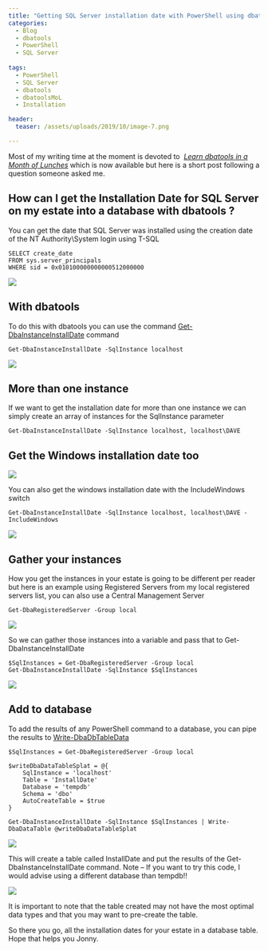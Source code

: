 ```yaml
---
title: "Getting SQL Server installation date with PowerShell using dbatools"
categories:
  - Blog
  - dbatools
  - PowerShell
  - SQL Server
  
tags:
  - PowerShell
  - SQL Server
  - dbatools
  - dbatoolsMoL
  - Installation

header:
  teaser: /assets/uploads/2019/10/image-7.png

---
```

Most of my writing time at the moment is devoted to  _[Learn dbatools in a Month of Lunches](https://dbatools.io/book)_ which is now available but here is a short post following a question someone asked me.

How can I get the Installation Date for SQL Server on my estate into a database with dbatools ?
-----------------------------------------------------------------------------------------------

You can get the date that SQL Server was installed using the creation date of the NT Authority\\System login using T-SQL

    SELECT create_date 
    FROM sys.server_principals 
    WHERE sid = 0x010100000000000512000000

![](https://blog.robsewell.com/assets/uploads/2019/10/image.png)

With dbatools
-------------

To do this with dbatools you can use the command [Get-DbaInstanceInstallDate](https://docs.dbatools.io/#Get-DbaInstanceInstallDate) command

    Get-DbaInstanceInstallDate -SqlInstance localhost 

![](https://blog.robsewell.com/assets/uploads/2019/10/image-1.png)

More than one instance
----------------------

If we want to get the installation date for more than one instance we can simply create an array of instances for the SqlInstance parameter

    Get-DbaInstanceInstallDate -SqlInstance localhost, localhost\DAVE

Get the Windows installation date too
-------------------------------------

![](https://blog.robsewell.com/assets/uploads/2019/10/image-2.png)

You can also get the windows installation date with the IncludeWindows switch

    Get-DbaInstanceInstallDate -SqlInstance localhost, localhost\DAVE -IncludeWindows 

![](https://blog.robsewell.com/assets/uploads/2019/10/image-3.png)

Gather your instances
---------------------

How you get the instances in your estate is going to be different per reader but here is an example using Registered Servers from my local registered servers list, you can also use a Central Management Server

    Get-DbaRegisteredServer -Group local 

![](https://blog.robsewell.com/assets/uploads/2019/10/image-4.png)

So we can gather those instances into a variable and pass that to Get-DbaInstanceInstallDate

    $SqlInstances = Get-DbaRegisteredServer -Group local 
    Get-DbaInstanceInstallDate -SqlInstance $SqlInstances 

![](https://blog.robsewell.com/assets/uploads/2019/10/image-5.png)

Add to database
---------------

To add the results of any PowerShell command to a database, you can pipe the results to [Write-DbaDbTableData](https://docs.dbatools.io/#Write-DbaDbTableData)

    $SqlInstances = Get-DbaRegisteredServer -Group local 
    
    $writeDbaDataTableSplat = @{
        SqlInstance = 'localhost'
        Table = 'InstallDate'
        Database = 'tempdb'
        Schema = 'dbo'
        AutoCreateTable = $true
    }
    
    Get-DbaInstanceInstallDate -SqlInstance $SqlInstances | Write-DbaDataTable @writeDbaDataTableSplat

![](https://blog.robsewell.com/assets/uploads/2019/10/image-6.png)

This will create a table called InstallDate and put the results of the Get-DbaInstanceInstallDate command. Note – If you want to try this code, I would advise using a different database than tempdb!!

![](https://blog.robsewell.com/assets/uploads/2019/10/image-7.png)

It is important to note that the table created may not have the most optimal data types and that you may want to pre-create the table.

So there you go, all the installation dates for your estate in a database table. Hope that helps you Jonny.